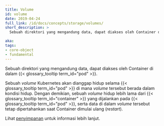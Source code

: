 ```yaml
---
title: Volume
id: volume
date: 2019-04-24
full_link: /id/docs/concepts/storage/volumes/
short_description: >
  Sebuah direktori yang mengandung data, dapat diakses oleh Container di dalam Pod.

aka: 
tags:
- core-object
- fundamental
---
```

Sebuah direktori yang mengandung data, dapat diakses oleh Container di dalam {{< glossary_tooltip term_id="pod" >}}.

<!--more--> 

Sebuah _volume_ Kubernetes akan dianggap hidup selama {{< glossary_tooltip term_id="pod" >}} di mana _volume_ tersebut berada dalam kondisi hidup. Dengan demikian, sebuah _volume_ hidup lebih lama dari {{< glossary_tooltip term_id="container" >}} yang dijalankan pada {{< glossary_tooltip term_id="pod" >}}, serta data di dalam _volume_ tersebut tetap dipertahankan saat Container dimulai ulang (_restart_).

Lihat [penyimpanan](/id/docs/concepts/storage/) untuk informasi lebih lanjut.